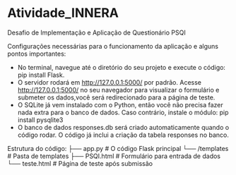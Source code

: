 # Atividade_INNERA
Desafio de Implementação e Aplicação de Questionário PSQI

Configurações necessárias para o funcionamento da aplicação e alguns pontos importantes:
- No terminal, navegue até o diretório do seu projeto e execute o código: pip install Flask.
- O servidor rodará em http://127.0.0.1:5000/ por padrão. Acesse http://127.0.0.1:5000/ no seu navegador para visualizar o formulário e submeter os dados,você será redirecionado para a página de teste.
- O SQLite já vem instalado com o Python, então você não precisa fazer nada extra para o banco de dados. Caso contrário, instale o módulo: pip install pysqlite3
- O banco de dados responses.db será criado automaticamente quando o código rodar. O código já inclui a criação da tabela responses no banco.

Estrutura do código:
├── app.py                   # O código Flask principal
└── /templates                # Pasta de templates
    ├── PSQI.html             # Formulário para entrada de dados
    └── teste.html            # Página de teste após submissão

